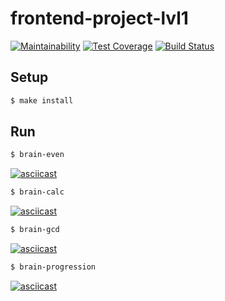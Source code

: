 # frontend-project-lvl1

[![Maintainability](https://api.codeclimate.com/v1/badges/a99a88d28ad37a79dbf6/maintainability)](https://codeclimate.com/github/codeclimate/codeclimate/maintainability)
[![Test Coverage](https://api.codeclimate.com/v1/badges/a99a88d28ad37a79dbf6/test_coverage)](https://codeclimate.com/github/codeclimate/codeclimate/test_coverage)
[![Build Status](https://travis-ci.org/sergpvv/frontend-project-lvl1.svg?branch=master)](https://travis-ci.org/sergpvv/frontend-project-lvl1)

## Setup

```sh
$ make install
```

## Run

```sh
$ brain-even
```
[![asciicast](https://asciinema.org/a/5Q2iJltWkfCZ0iz7F5wLe9Rkp.svg)](https://asciinema.org/a/5Q2iJltWkfCZ0iz7F5wLe9Rkp)

```sh
$ brain-calc
```
[![asciicast](https://asciinema.org/a/ZMr3JgZTyqy1GEoULAUWqbJWL.svg)](https://asciinema.org/a/ZMr3JgZTyqy1GEoULAUWqbJWL)

```sh
$ brain-gcd
```
[![asciicast](https://asciinema.org/a/RhNR2PxMtkWLgrVjtmKicSZll.svg)](https://asciinema.org/a/RhNR2PxMtkWLgrVjtmKicSZll)

```sh
$ brain-progression
```
[![asciicast](https://asciinema.org/a/tfVPRcGfHg9P3P52cDd115nnO.svg)](https://asciinema.org/a/tfVPRcGfHg9P3P52cDd115nnO)
